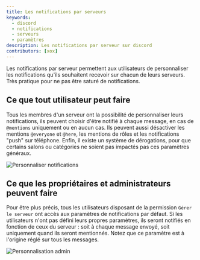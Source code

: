 ```yaml
---
title: Les notifications par serveurs 
keywords:
  - discord
  - notifications
  - serveurs
  - paramètres
description: Les notifications par serveur sur discord
contributors: [xox]
---
```

Les notifications par serveur permettent aux utilisateurs de personnaliser les notifications qu'ils souhaitent recevoir sur chacun de leurs serveurs. Très pratique pour ne pas être saturé de notifications.

## Ce que tout utilisateur peut faire
Tous les membres d'un serveur ont la possibilité de personnaliser leurs notifications, ils peuvent choisir d'être notifié à chaque message, en cas de `@mentions` uniquement ou en aucun cas. Ils peuvent aussi désactiver les mentions `@everyone` et `@here`, les mentions de rôles et les notifications "push" sur téléphone. Enfin, il existe un système de dérogations, pour que certains salons ou catégories ne soient pas impactés pas ces paramètres généraux.

![Personnaliser notifications](https://i.discord.fr/ps8.png)

## Ce que les propriétaires et administrateurs peuvent faire
Pour être plus précis, tous les utilisateurs disposant de la permission `Gérer le serveur` ont accès aux paramètres de notifications par défaut. Si les utilisateurs n'ont pas défini leurs propres paramètres, ils seront notifiés en fonction de ceux du serveur : soit à chaque message envoyé, soit uniquement quand ils seront mentionnés. Notez que ce paramètre est à l'origine réglé sur tous les messages.

![Personnalisation admin](https://i.discord.fr/MUR.png)
